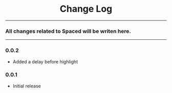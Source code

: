 <div align="center">
	<h1>Change Log</h1>
</div>

---

### All changes related to Spaced will be writen here.

---

### 0.0.2
- Added a delay before highlight

### 0.0.1
- Initial release
